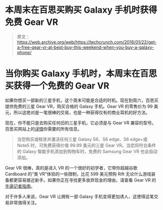# 本周末在百思买购买 Galaxy 手机时获得免费 Gear VR 

> 原文：<https://web.archive.org/web/https://techcrunch.com/2016/01/22/get-a-free-gear-vr-at-best-buy-this-weekend-when-you-buy-a-galaxy-phone/>

# 当你购买 Galaxy 手机时，本周末在百思买获得一个免费的 Gear VR

如果你想买一部新的三星手机，这个周末可能是合适的时机。现在到周六，百思买提供免费的三星 Gear VR，购买合格的 Galaxy 手机。Gear VR 的零售价为 99 美元，所以这绝对是一笔很棒的交易，也是一种获得仅有的商业耳机的好方法。

现在，你不能只是去购买任何旧的三星手机，它必须是与 Gear VR 兼容的型号。百思买网站上的[详情](https://web.archive.org/web/20221207030507/http://www.bestbuy.com/site/clp/free-samsung-gear-vr-offer/pcmcat748301719563.c?acampID=0&ref=8575135&loc=0&id=pcmcat748301719563)你需要的所有信息。

> 当您购买或租赁并激活任何三星 Galaxy S6、S6 edge、S6 edge+或 Note5 时，可免费获得价值 99.99 美元的三星 Gear VR。当您将符合条件的 Galaxy 智能手机添加到购物车时，免费的 Samsung Gear VR 也会自动添加。

Gear VR 很棒，真的是进入 VR 的一个很好的初学者，它带你超越谷歌 Cardboard 的“类 VR”体验的一些限制，比花 599 美元预购 Rift 无论什么游戏装备都更容易接近新手。如果你正在寻找更多放弃现金的理由，请查看 Gear VR 的[牛逼记者指南](https://web.archive.org/web/20221207030507/https://beta.techcrunch.com/2015/11/20/samsung-gear-vr/#.a7b563:AhQi)。

对于许多人来说，Gear VR 让拥有一部 Galaxy 手机变得更加诱人，这使得这笔交易非常值得关注。